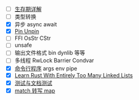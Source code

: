 - [ ] [生存期详解](https://zhuanlan.zhihu.com/p/165976086)
- [ ] 类型转换
- [x] 异步 async await
- [x] [Pin Unpin](pin-unpin.md)
- [ ] FFI OsStr CStr
- [ ] unsafe
- [ ] 输出文件格式 bin dynlib 等等
- [ ] 多线程 RwLock Barrier Condvar
- [x] [命令行程序](cmd-line.md) args env pipe
- [x] [Learn Rust With Entirely Too Many Linked Lists](https://rust-unofficial.github.io/too-many-lists/)
- [x] [测试与文档测试](doctest%20&%20test.md)
- [x] [match 转写 map](match%20&%20map.md)
